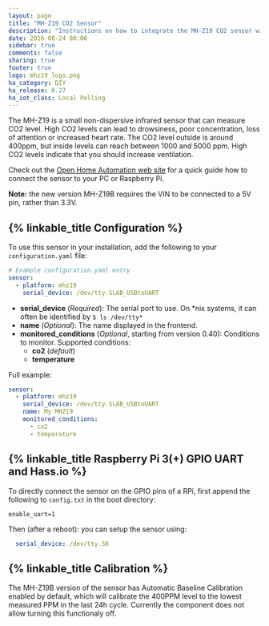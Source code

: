 ```yaml
---
layout: page
title: "MH-Z19 CO2 Sensor"
description: "Instructions on how to integrate the MH-Z19 CO2 sensor with Home Assistant."
date: 2016-08-24 00:00
sidebar: true
comments: false
sharing: true
footer: true
logo: mhz19_logo.png
ha_category: DIY
ha_release: 0.27
ha_iot_class: Local Polling
---
```


The MH-Z19 is a small non-dispersive infrared sensor that can measure CO2 level. High CO2 levels can lead to drowsiness, poor concentration, loss of attention or increased heart rate. The CO2 level outside is around 400ppm, but inside levels can reach between 1000 and 5000 ppm. High CO2 levels indicate that you should increase ventilation.

Check out the [Open Home Automation web site](https://www.open-homeautomation.com/2016/08/24/monitor-co2-levels-in-your-house/) for a quick guide how to connect the sensor to your PC or Raspberry Pi.

**Note:** the new version MH-Z19B requires the VIN to be connected to a 5V pin, rather than 3.3V.

## {% linkable_title Configuration %}

To use this sensor in your installation, add the following to your `configuration.yaml` file:

```yaml
# Example configuration.yaml entry
sensor:
  - platform: mhz19
    serial_device: /dev/tty.SLAB_USBtoUART
```

- **serial_device** (*Required*): The serial port to use. On *nix systems, it can often be identified by `$ ls /dev/tty*`
- **name** (*Optional*): The name displayed in the frontend.
- **monitored_conditions** (*Optional*, starting from version 0.40): Conditions to monitor. Supported conditions:
  - **co2** (*default*)
  - **temperature**

Full example:
```yaml
sensor:
  - platform: mhz19
    serial_device: /dev/tty.SLAB_USBtoUART
    name: My MHZ19
    monitored_conditions:
      - co2
      - temperature
```

## {% linkable_title Raspberry Pi 3(+) GPIO UART and Hass.io %}

To directly connect the sensor on the GPIO pins of a RPi, first append the following to `config.txt` in the boot directory:

```text
enable_uart=1
```

Then (after a reboot): you can setup the sensor using:

```yaml
  serial_device: /dev/tty.S0
```

## {% linkable_title Calibration %}

The MH-Z19B version of the sensor has Automatic Baseline Calibration enabled by default, which will calibrate the 400PPM level to the lowest measured PPM in the last 24h cycle. Currently the component does not allow turning this functionaly off.
